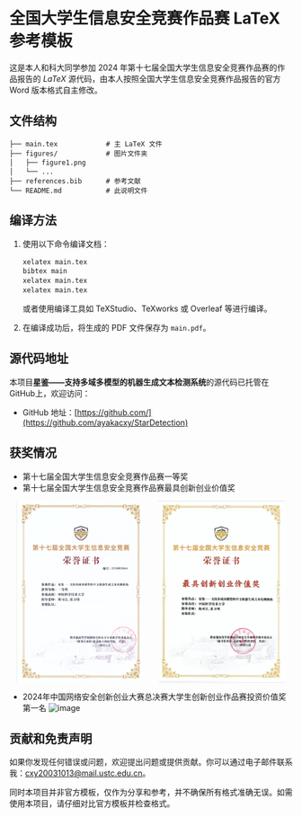 
# 全国大学生信息安全竞赛作品赛 LaTeX 参考模板

这是本人和科大同学参加 2024 年第十七届全国大学生信息安全竞赛作品赛的作品报告的 $`LaTeX`$ 源代码，由本人按照全国大学生信息安全竞赛作品报告的官方 Word 版本格式自主修改。

## 文件结构

```text
├── main.tex            # 主 LaTeX 文件
├── figures/            # 图片文件夹
│   ├── figure1.png
│   └── ...
├── references.bib      # 参考文献
└── README.md           # 此说明文件
```

## 编译方法

1. 使用以下命令编译文档：
   ```bash
   xelatex main.tex
   bibtex main
   xelatex main.tex
   xelatex main.tex
   ```
   或者使用编译工具如 TeXStudio、TeXworks 或 Overleaf 等进行编译。

2. 在编译成功后，将生成的 PDF 文件保存为 `main.pdf`。

## 源代码地址

本项目**星鉴——支持多域多模型的机器生成文本检测系统**的源代码已托管在 GitHub上，欢迎访问：

- GitHub 地址：[https://github.com/](https://github.com/ayakacxy/StarDetection)

## 获奖情况

- 第十七届全国大学生信息安全竞赛作品赛一等奖
- 第十七届全国大学生信息安全竞赛作品赛最具创新创业价值奖
<div style="display: flex; justify-content: space-around;">
  <img src="figures/一等奖.png" alt="Image 1" style="width: 45%;">
  <img src="figures/最具创新创业价值奖.png" alt="Image 2" style="width: 45%;">
</div>

- 2024年中国网络安全创新创业大赛总决赛大学生创新创业作品赛投资价值奖第一名
 ![image](figures/image.png)


## 贡献和免责声明

如果你发现任何错误或问题，欢迎提出问题或提供贡献。你可以通过电子邮件联系我：cxy20031013@mail.ustc.edu.cn。

同时本项目并非官方模板，仅作为分享和参考，并不确保所有格式准确无误。如需使用本项目，请仔细对比官方模板并检查格式。


